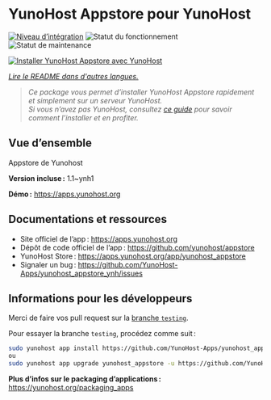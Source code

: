 <!--
Nota bene : ce README est automatiquement généré par <https://github.com/YunoHost/apps/tree/master/tools/readme_generator>
Il NE doit PAS être modifié à la main.
-->

# YunoHost Appstore pour YunoHost

[![Niveau d’intégration](https://apps.yunohost.org/badge/integration/yunohost_appstore)](https://ci-apps.yunohost.org/ci/apps/yunohost_appstore/)
![Statut du fonctionnement](https://apps.yunohost.org/badge/state/yunohost_appstore)
![Statut de maintenance](https://apps.yunohost.org/badge/maintained/yunohost_appstore)

[![Installer YunoHost Appstore avec YunoHost](https://install-app.yunohost.org/install-with-yunohost.svg)](https://install-app.yunohost.org/?app=yunohost_appstore)

*[Lire le README dans d'autres langues.](./ALL_README.md)*

> *Ce package vous permet d’installer YunoHost Appstore rapidement et simplement sur un serveur YunoHost.*  
> *Si vous n’avez pas YunoHost, consultez [ce guide](https://yunohost.org/install) pour savoir comment l’installer et en profiter.*

## Vue d’ensemble

Appstore de Yunohost

**Version incluse :** 1.1~ynh1

**Démo :** <https://apps.yunohost.org>
## Documentations et ressources

- Site officiel de l’app : <https://apps.yunohost.org>
- Dépôt de code officiel de l’app : <https://github.com/yunohost/appstore>
- YunoHost Store : <https://apps.yunohost.org/app/yunohost_appstore>
- Signaler un bug : <https://github.com/YunoHost-Apps/yunohost_appstore_ynh/issues>

## Informations pour les développeurs

Merci de faire vos pull request sur la [branche `testing`](https://github.com/YunoHost-Apps/yunohost_appstore_ynh/tree/testing).

Pour essayer la branche `testing`, procédez comme suit :

```bash
sudo yunohost app install https://github.com/YunoHost-Apps/yunohost_appstore_ynh/tree/testing --debug
ou
sudo yunohost app upgrade yunohost_appstore -u https://github.com/YunoHost-Apps/yunohost_appstore_ynh/tree/testing --debug
```

**Plus d’infos sur le packaging d’applications :** <https://yunohost.org/packaging_apps>
